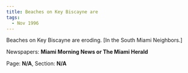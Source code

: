 ```yaml
---  
title: Beaches on Key Biscayne are  
tags:  
  - Nov 1996  
---  
```

  
Beaches on Key Biscayne are eroding. [In the South Miami Neighbors.]  
  
Newspapers: **Miami Morning News or The Miami Herald**  
  
Page: **N/A**, Section: **N/A** 
